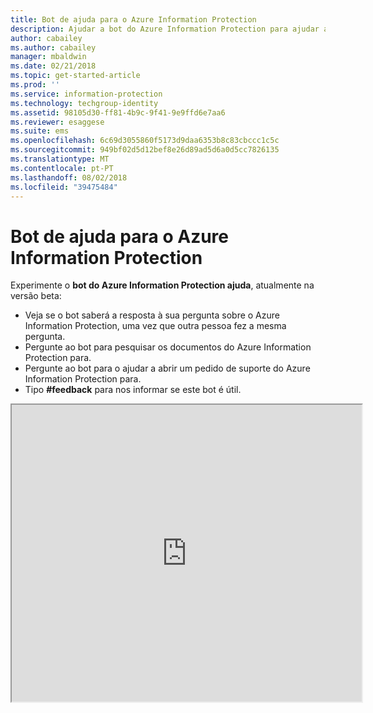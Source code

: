 ```yaml
---
title: Bot de ajuda para o Azure Information Protection
description: Ajudar a bot do Azure Information Protection para ajudar a responder às suas perguntas, pesquise os documentos ou abrir um pedido de suporte se precisar de suporte técnico.
author: cabailey
ms.author: cabailey
manager: mbaldwin
ms.date: 02/21/2018
ms.topic: get-started-article
ms.prod: ''
ms.service: information-protection
ms.technology: techgroup-identity
ms.assetid: 98105d30-ff81-4b9c-9f41-9e9ffd6e7aa6
ms.reviewer: esaggese
ms.suite: ems
ms.openlocfilehash: 6c69d3055860f5173d9daa6353b8c83cbccc1c5c
ms.sourcegitcommit: 949bf02d5d12bef8e26d89ad5d6a0d5cc7826135
ms.translationtype: MT
ms.contentlocale: pt-PT
ms.lasthandoff: 08/02/2018
ms.locfileid: "39475484"
---
```

# <a name="help-bot-for-azure-information-protection"></a>Bot de ajuda para o Azure Information Protection

Experimente o **bot do Azure Information Protection ajuda**, atualmente na versão beta:

- Veja se o bot saberá a resposta à sua pergunta sobre o Azure Information Protection, uma vez que outra pessoa fez a mesma pergunta.
- Pergunte ao bot para pesquisar os documentos do Azure Information Protection para.
- Pergunte ao bot para o ajudar a abrir um pedido de suporte do Azure Information Protection para.
- Tipo **#feedback** para nos informar se este bot é útil.


<iframe width="560" height="475" src="https://webchat.botframework.com/embed/AIPformalBOT?s=SwZOTnCyj6w.cwA.zYE.Wdf87z08R7NHjtaev84v0nLC0urEfQJ2_5bUgvtIR9Q"></iframe>


